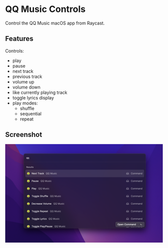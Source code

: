 # QQ Music Controls

Control the QQ Music macOS app from Raycast.

## Features

Controls:
- play
- pause
- next track
- previous track
- volume up
- volume down
- like currently playing track
- toggle lyrics display
- play modes:
  - shuffle
  - sequential
  - repeat

## Screenshot

![screenshot](./metadata/screenshot-01.png)
